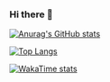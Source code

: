 ### Hi there 👋

[![Anurag's GitHub stats](https://github-readme-stats.vercel.app/api?username=franzbischoff&count_private=true&show_icons=true&theme=dracula)](https://github.com/anuraghazra/github-readme-stats)

[![Top Langs](https://github-readme-stats.vercel.app/api/top-langs/?username=franzbischoff&hide=rich%20text%20format,html)](https://github.com/anuraghazra/github-readme-stats)

[![WakaTime stats](https://github-readme-stats.vercel.app/api/wakatime?username=franzbischoff&layout=compact&langs_count=10)](https://github.com/anuraghazra/github-readme-stats)
